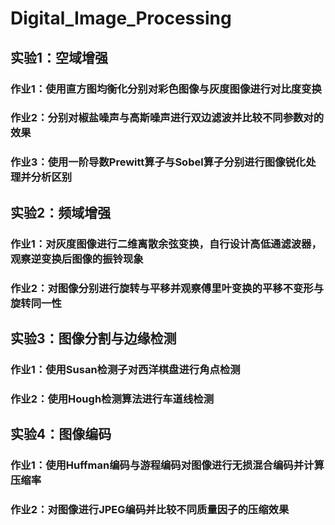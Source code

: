 # Digital_Image_Processing
## 实验1：空域增强
### 作业1：使用直方图均衡化分别对彩色图像与灰度图像进行对比度变换
### 作业2：分别对椒盐噪声与高斯噪声进行双边滤波并比较不同参数对的效果
### 作业3：使用一阶导数Prewitt算子与Sobel算子分别进行图像锐化处理并分析区别
## 实验2：频域增强
### 作业1：对灰度图像进行二维离散余弦变换，自行设计高低通滤波器，观察逆变换后图像的振铃现象
### 作业2：对图像分别进行旋转与平移并观察傅里叶变换的平移不变形与旋转同一性
## 实验3：图像分割与边缘检测
### 作业1：使用Susan检测子对西洋棋盘进行角点检测
### 作业2：使用Hough检测算法进行车道线检测
## 实验4：图像编码
### 作业1：使用Huffman编码与游程编码对图像进行无损混合编码并计算压缩率
### 作业2：对图像进行JPEG编码并比较不同质量因子的压缩效果
